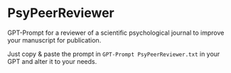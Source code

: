 # PsyPeerReviewer
GPT-Prompt for a reviewer of a scientific psychological journal to improve your manuscript for publication. 

Just copy & paste the prompt in `GPT-Prompt PsyPeerReviewer.txt` in your GPT and alter it to your needs. 
